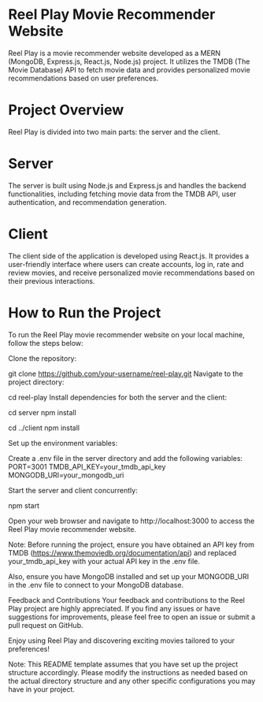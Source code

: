 # Reel Play Movie Recommender Website

Reel Play is a movie recommender website developed as a MERN (MongoDB, Express.js, React.js, Node.js) project. It utilizes the TMDB (The Movie Database) API to fetch movie data and provides personalized movie recommendations based on user preferences.

# Project Overview
Reel Play is divided into two main parts: the server and the client.

# Server
The server is built using Node.js and Express.js and handles the backend functionalities, including fetching movie data from the TMDB API, user authentication, and recommendation generation.

# Client
The client side of the application is developed using React.js. It provides a user-friendly interface where users can create accounts, log in, rate and review movies, and receive personalized movie recommendations based on their previous interactions.

# How to Run the Project
To run the Reel Play movie recommender website on your local machine, follow the steps below:

Clone the repository:

git clone https://github.com/your-username/reel-play.git
Navigate to the project directory:

cd reel-play
Install dependencies for both the server and the client:

cd server
npm install

cd ../client
npm install

Set up the environment variables:

Create a .env file in the server directory and add the following variables:
PORT=3001
TMDB_API_KEY=your_tmdb_api_key
MONGODB_URI=your_mongodb_uri

Start the server and client concurrently:

npm start

Open your web browser and navigate to http://localhost:3000 to access the Reel Play movie recommender website.

Note: Before running the project, ensure you have obtained an API key from TMDB (https://www.themoviedb.org/documentation/api) and replaced your_tmdb_api_key with your actual API key in the .env file.

Also, ensure you have MongoDB installed and set up your MONGODB_URI in the .env file to connect to your MongoDB database.

Feedback and Contributions
Your feedback and contributions to the Reel Play project are highly appreciated. If you find any issues or have suggestions for improvements, please feel free to open an issue or submit a pull request on GitHub.

Enjoy using Reel Play and discovering exciting movies tailored to your preferences!

Note: This README template assumes that you have set up the project structure accordingly. Please modify the instructions as needed based on the actual directory structure and any other specific configurations you may have in your project.
